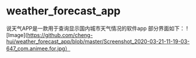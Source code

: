 # weather_forecast_app
说天气APP是一款用于查询显示国内城市天气情况的软件app
部分界面如下：
![Image](https://github.com/cheng-hui/weather_forecast_app/blob/master/Screenshot_2020-03-21-11-19-03-647_com.animee.for.jpg）
